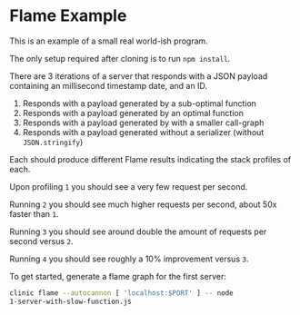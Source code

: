 # Flame Example

This is an example of a small real world-ish program.

The only setup required after cloning is to run `npm install`.

There are 3 iterations of a server that responds with a JSON payload containing
an millisecond timestamp date, and an ID.

1. Responds with a payload generated by a sub-optimal function
1. Responds with a payload generated by an optimal function
1. Responds with a payload generated by with a smaller call-graph
1. Responds with a payload generated without a serializer (without `JSON.stringify`)

Each should produce different Flame results indicating the stack profiles of each. 

Upon profiling `1` you should see a very few request per second.

Running `2` you should see much higher requests per second, about 50x faster than `1`.

Running `3` you should see around double the amount of requests per second versus `2`.

Running `4` you should see roughly a 10% improvement versus `3`.


To get started, generate a flame graph for the first server:

```sh
clinic flame --autocannon [ 'localhost:$PORT' ] -- node
1-server-with-slow-function.js
```
